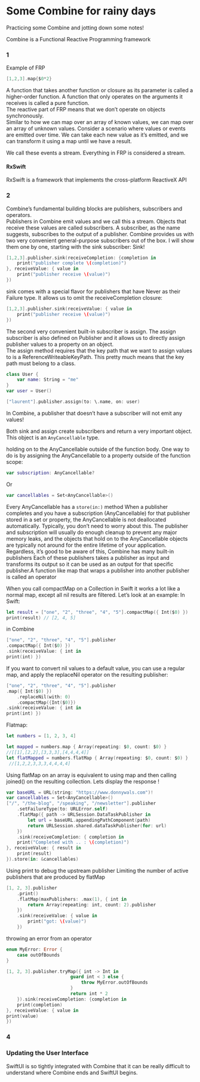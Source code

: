 # Some Combine for rainy days
Practicing some Combine and jotting down some notes!

Combine is a Functional Reactive Programming framework 

### 1

Example of FRP 
```swift
[1,2,3].map{$0*2} 
```
A function that takes another function or closure as its parameter is called a higher-order function. A function that only operates on the arguments it receives is called a pure function.  
The reactive part of FRP means that we don’t operate on objects synchronously.   
Similar to how we can map over an array of known values, we can map over an array of unknown values. Consider a scenario where values or events are emitted over time. We can take each new value as it’s emitted, and we can transform it using a map until we have a result.  

We call these events a stream. Everything in FRP is considered a stream.  

#### RxSwift 
RxSwift is a framework that implements the cross-platform ReactiveX API


### 2
Combine’s fundamental building blocks are publishers, subscribers and operators.  
Publishers in Combine emit values and we call this a stream. Objects that receive these values are called subscribers. A subscriber, as the name suggests, subscribes to the output of a publisher. Combine provides us with two very convenient general-purpose subscribers out of the box. I will show them one by one, starting with the sink subscriber:
Sink!
```swift
[1,2,3].publisher.sink(receiveCompletion: {completion in
	print("publisher complete \(completion)")
}, receiveValue: { value in
	print("publisher receive \(value)")
})
```
sink comes with a special flavor for publishers that have Never as their Failure type. It allows us to omit the receiveCompletion closure: 
```swift
[1,2,3].publisher.sink(receiveValue: { value in
	print("publisher receive \(value)")
})
```
The second very convenient built-in subscriber is assign. The assign subscriber is also defined on Publisher and it allows us to directly assign publisher values to a property on an object.  
The assign method requires that the key path that we want to assign values to is a ReferenceWriteableKeyPath. This pretty much means that the key path must belong to a class. 
```swift
class User {
	var name: String = "me"
}
var user = User()

["laurent"].publisher.assign(to: \.name, on: user)
```
In Combine, a publisher that doesn’t have a subscriber will not emit any values!   

Both sink and assign create subscribers and return a very important object.  
This object is an `AnyCancellable` type.

holding on to the AnyCancellable outside of the function body. One way to do is by assigning the AnyCancellable to a property outside of the function scope: 
```swift
var subscription: AnyCancellable?
```

Or
```swift
var cancellables = Set<AnyCancellable>()  
```
Every AnyCancellable has a `store(in:)` method 
When a publisher completes and you have a subscription (AnyCancellable) for that publisher stored in a set or property, the AnyCancellable is not deallocated automatically. Typically, you don’t need to worry about this. The publisher and subscription will usually do enough cleanup to prevent any major memory leaks, and the objects that hold on to the AnyCancellable objects are typically not around for the entire lifetime of your application. Regardless, it’s good to be aware of this, 
Combine has many built-in publishers Each of these publishers takes a publisher as input and transforms its output so it can be used as an output for that specific publisher.A function like map that wraps a publisher into another publisher is called an operator 

When you call compactMap on a Collection in Swift it works a lot like a normal map, except all nil results are filtered. Let’s look at an example: In Swift:
```swift
let result = ["one", "2", "three", "4", "5"].compactMap({ Int($0) })
print(result) // [2, 4, 5]
```
in Combine 
```swift
["one", "2", "three", "4", "5"].publisher
.compactMap({ Int($0) })
.sink(receiveValue: { int in
print(int) })
```
If you want to convert nil values to a default value, you can use a regular map, and apply the replaceNil operator on the resulting publisher: 

```swift
["one", "2", "three", "4", "5"].publisher
.map({ Int($0) })
	.replaceNil(with: 0)
	.compactMap({Int($0)})
.sink(receiveValue: { int in
print(int) })
```
Flatmap:
```swift
let numbers = [1, 2, 3, 4]

let mapped = numbers.map { Array(repeating: $0, count: $0) }
//[[1],[2,2],[3,3,3],[4,4,4,4]]
let flatMapped = numbers.flatMap { Array(repeating: $0, count: $0) }
 //[1,2,2,3,3,3,4,4,4,4]
 ```
Using flatMap on an array is equivalent to using map and then calling joined() on the resulting collection.
Lets display the response !
```swift
var baseURL = URL(string: "https://www.donnywals.com")!
var cancellables = Set<AnyCancellable>()
["/", "/the-blog", "/speaking", "/newsletter"].publisher
	.setFailureType(to: URLError.self)
	.flatMap({ path -> URLSession.DataTaskPublisher in
		let url = baseURL.appendingPathComponent(path)
		return URLSession.shared.dataTaskPublisher(for: url)
	})
	.sink(receiveCompletion: { completion in
	print("Completed with .. : \(completion)")
}, receiveValue: { result in
	print(result)
}).store(in: &cancellables)
```
Using print to debug the upstream publisher Limiting the number of active publishers that are produced by flatMap
```swift
[1, 2, 3].publisher
	.print()
	.flatMap(maxPublishers: .max(1), { int in
		return Array(repeating: int, count: 2).publisher
	})
	.sink(receiveValue: { value in
		print("got: \(value)")
	})
```
throwing an error from an operator 
```swift
enum MyError: Error {
	case outOfBounds
}

[1, 2, 3].publisher.tryMap({ int -> Int in
						guard int < 3 else {
							throw MyError.outOfBounds
						}
						return int * 2
	}).sink(receiveCompletion: {completion in
	print(completion)
}, receiveValue: { value in
print(value)
})
```

### 4 

### Updating the User Interface

SwiftUI is so tightly integrated with Combine that it can be really difficult to understand where Combine ends and SwiftUI begins.

